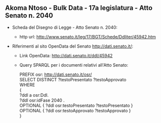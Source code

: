 ## Akoma Ntoso - Bulk Data - 17a legislatura - Atto Senato n. 2040 ##

* Scheda del Disegno di Legge - Atto Senato n. 2040:
	* http url: http://www.senato.it/leg/17/BGT/Schede/Ddliter/45942.htm

* Riferimenti al sito OpenData del Senato http://dati.senato.it/:
	* Link OpenData: http://dati.senato.it/ddl/45942
	* Query SPARQL per i documenti relativi all'Atto Senato:

        PREFIX osr: <http://dati.senato.it/osr/>  
		SELECT DISTINCT ?testoPresentato ?testoApprovato  
		WHERE  
		{  
		    ?ddl a osr:Ddl.  
		    ?ddl osr:idFase 2040 .  
		    OPTIONAL { ?ddl osr:testoPresentato ?testoPresentato }  
		    OPTIONAL { ?ddl osr:testoApprovato ?testoApprovato }  
		}
		